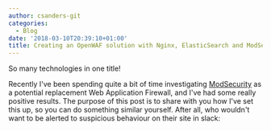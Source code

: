 ```yaml
---
author: csanders-git
categories:
  - Blog
date: '2018-03-10T20:39:10+01:00'
title: Creating an OpenWAF solution with Nginx, ElasticSearch and ModSecurity [x-post]
---
```


So many technologies in one title!

Recently I've been spending quite a bit of time investigating [ModSecurity](https://www.modsecurity.org/) as a potential replacement Web Application Firewall, and I've had some really positive results. The purpose of this post is to share with you how I've set this up, so you can do something similar yourself. After all, who wouldn't want to be alerted to suspicious behaviour on their site in slack:
